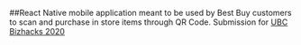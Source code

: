 ##React Native mobile application meant to be used by Best Buy customers to scan and purchase in store items through QR Code. Submission for [UBC Bizhacks 2020](http://bizhacks.ca/)
